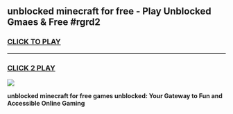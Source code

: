 
## unblocked minecraft for free - Play Unblocked Gmaes & Free #rgrd2
<h3>
<a href="https://news.freeplayer.one?title=unblocked_minecraft_for_free&ref=26F">CLICK TO PLAY</a></h3>
<hr>

<h3>
<a href="https://news.freeplayer.one?title=unblocked_minecraft_for_free&ref=26F">CLICK 2 PLAY</a>
  
</h3>

<a href="https://news.freeplayer.one?title=unblocked_minecraft_for_free&ref=26F/"><img src="https://clearcache.store/games.png"></a>


**unblocked minecraft for free games unblocked: Your Gateway to Fun and Accessible Online Gaming**
